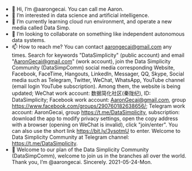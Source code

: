 - 👋 Hi, I’m @aarongecai. You can call me Aaron.
- 👀 I’m interested in data science and artificial intelligence.
- 🌱 I’m currently learning cloud run environment, and operate a new media called Data Simp.
- 💞️ I’m looking to collaborate on something like independent autonomous data systems.
- 📫 How to reach me? You can contact aarongecai@gmail.com any times. Search for keywords "DataSimplicity" (public account) and email "AaronGecai@gmail.com" (work account), join the Data Simplicity Community (DataSimpComm) social media corresponding Website, Facebook, FaceTime, Hangouts, LinkedIn, Messager, QQ, Skype, Social media such as Telegram, Twitter, WeChat, WhatsApp, YouTube channel (email login YouTube subscription). Among them, the website is being updated; WeChat work account: 数据简化社区(秦陇纪), ID: DataSimplicity; Facebook work account: AaronGecai@gmail.com, group https://www.facebook.com/groups/290760182638656/; Telegram work account: AaronGecai, group https://t.me/DataSimplicity, subscription: download the app to modify privacy settings, open the copy address with a browser (opening on WeChat is invalid), click "join/enter". You can also use the short link https://bit.ly/3ysotmU to enter. Welcome to Data Simplicity Community at Telegram channel: https://t.me/DataSimplicity.
- 👋 Welcome to our plan of the Data Simplicity Community (DataSimpComm), welcome to join us in the branches all over the world. Thank you, I’m @aarongecai. Sincerely. 2021-05-24-Mon. 

<!---
aarongecai/aarongecai is a ✨ special ✨ repository because its `README.md` (this file) appears on your GitHub profile.
You can click the Preview link to take a look at your changes.
--->
